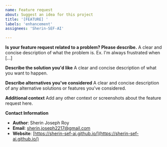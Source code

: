 ```yaml
---
name: Feature request
about: Suggest an idea for this project
title: '[FEATURE] '
labels: 'enhancement'
assignees: 'Sherin-SEF-AI'

---
```


**Is your feature request related to a problem? Please describe.**
A clear and concise description of what the problem is. Ex. I'm always frustrated when [...]

**Describe the solution you'd like**
A clear and concise description of what you want to happen.

**Describe alternatives you've considered**
A clear and concise description of any alternative solutions or features you've considered.

**Additional context**
Add any other context or screenshots about the feature request here.

**Contact Information**
- **Author**: Sherin Joseph Roy
- **Email**: [sherin.joseph2217@gmail.com](mailto:sherin.joseph2217@gmail.com)
- **Website**: [https://sherin-sef-ai.github.io/](https://sherin-sef-ai.github.io/) 